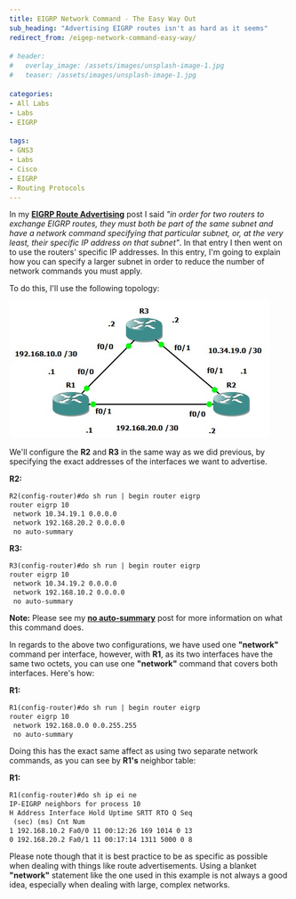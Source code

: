 ```yaml
---
title: EIGRP Network Command - The Easy Way Out
sub_heading: "Advertising EIGRP routes isn't as hard as it seems"
redirect_from: /eigep-network-command-easy-way/

# header:
#   overlay_image: /assets/images/unsplash-image-1.jpg
#   teaser: /assets/images/unsplash-image-1.jpg

categories:
- All Labs
- Labs
- EIGRP

tags:
- GNS3
- Labs
- Cisco
- EIGRP
- Routing Protocols
---
```


In my **[EIGRP Route Advertising](/eigrp-route-advertising/ "EIGRP Route Advertising")** post I said _"in order for two routers to exchange EIGRP routes, they must both be part of the same subnet and have a network command specifying that particular subnet, or, at the very least, their specific IP address on that subnet"_. In that entry I then went on to use the routers' specific IP addresses. In this entry, I'm going to explain how you can specify a larger subnet in order to reduce the number of network commands you must apply.

To do this, I'll use the following topology:

[![topology](/assets/2015/02/topology4.jpg)](/assets/2015/02/topology4.jpg)

We'll configure the **R2** and **R3** in the same way as we did previous, by specifying the exact addresses of the interfaces we want to advertise.

**R2:**

```
R2(config-router)#do sh run | begin router eigrp
router eigrp 10
 network 10.34.19.1 0.0.0.0
 network 192.168.20.2 0.0.0.0
 no auto-summary
```

**R3:**

```
R3(config-router)#do sh run | begin router eigrp
router eigrp 10
 network 10.34.19.2 0.0.0.0
 network 192.168.10.2 0.0.0.0
 no auto-summary
```

**Note:** Please see my [**no auto-summary**](/eigrp-no-auto-summary-command-part-1/ "EIGRP No Auto Summary Command, Part 1") post for more information on what this command does.

In regards to the above two configurations, we have used one **"network"** command per interface, however, with **R1**, as its two interfaces have the same two octets, you can use one **"network"** command that covers both interfaces. Here's how:

**R1:**

```
R1(config-router)#do sh run | begin router eigrp
router eigrp 10
 network 192.168.0.0 0.0.255.255
 no auto-summary
```

Doing this has the exact same affect as using two separate network commands, as you can see by **R1's** neighbor table:

**R1:**

```
R1(config-router)#do sh ip ei ne
IP-EIGRP neighbors for process 10
H Address Interface Hold Uptime SRTT RTO Q Seq
 (sec) (ms) Cnt Num
1 192.168.10.2 Fa0/0 11 00:12:26 169 1014 0 13
0 192.168.20.2 Fa0/1 11 00:17:14 1311 5000 0 8
```

Please note though that it is best practice to be as specific as possible when dealing with things like route advertisements. Using a blanket **"network"** statement like the one used in this example is not always a good idea, especially when dealing with large, complex networks.